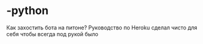 # -python
Как захостить бота на питоне? Руководство по Heroku сделал чисто для себя чтобы всегда под рукой было
